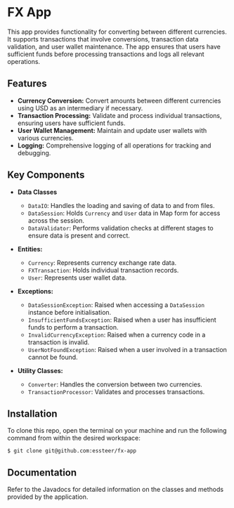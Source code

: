# FX App

This app provides functionality for converting between different currencies. It supports transactions that involve conversions, transaction data validation, and user wallet maintenance. The app ensures that users have sufficient funds before processing transactions and logs all relevant operations.

## Features

- **Currency Conversion:** Convert amounts between different currencies using USD as an intermediary if necessary.
- **Transaction Processing:** Validate and process individual transactions, ensuring users have sufficient funds.
- **User Wallet Management:** Maintain and update user wallets with various currencies.
- **Logging:** Comprehensive logging of all operations for tracking and debugging.

## Key Components

- **Data Classes**
  - `DataIO`: Handles the loading and saving of data to and from files.
  - `DataSession`: Holds `Currency` and `User` data in Map form for access across the session.
  - `DataValidator`: Performs validation checks at different stages to ensure data is present and correct.

- **Entities:**
  - `Currency`: Represents currency exchange rate data.
  - `FXTransaction`: Holds individual transaction records.
  - `User`: Represents user wallet data.

- **Exceptions:**
  - `DataSessionException`: Raised when accessing a `DataSession` instance before initialisation.
  - `InsufficientFundsException`: Raised when a user has insufficient funds to perform a transaction.
  - `InvalidCurrencyException`: Raised when a currency code in a transaction is invalid.
  - `UserNotFoundException`: Raised when a user involved in a transaction cannot be found.

- **Utility Classes:**
  - `Converter`: Handles the conversion between two currencies.
  - `TransactionProcessor`: Validates and processes transactions.

## Installation

To clone this repo, open the terminal on your machine and run the following command from within the desired workspace:

```console
$ git clone git@github.com:essteer/fx-app
```

## Documentation

Refer to the Javadocs for detailed information on the classes and methods provided by the application.
